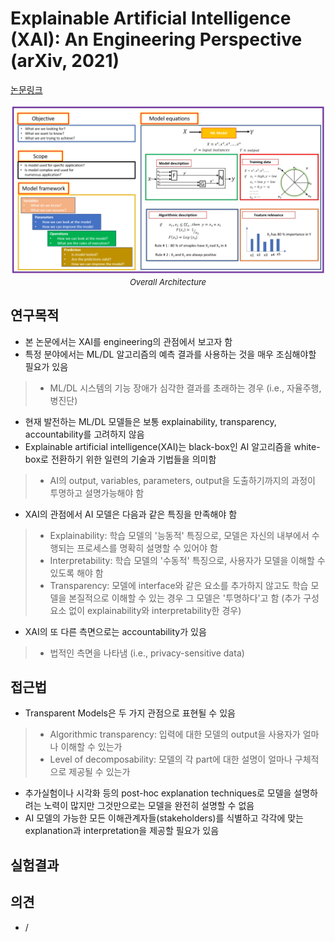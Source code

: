# Explainable Artificial Intelligence (XAI): An Engineering Perspective (arXiv, 2021)

[논문링크](https://arxiv.org/abs/2101.03613)

<p align="center">
    <img width="600" alt='fig1' src="./img/23_02_01.png?raw=true"></br>
    <em><font size=2>Overall Architecture</font></em>
</p>

## 연구목적
- 본 논문에서는 XAI를 engineering의 관점에서 보고자 함
- 특정 분야에서는 ML/DL 알고리즘의 예측 결과를 사용하는 것을 매우 조심해야할 필요가 있음
> - ML/DL 시스템의 기능 장애가 심각한 결과를 초래하는 경우 (i.e., 자율주행, 병진단)
- 현재 발전하는 ML/DL 모델들은 보통 explainability, transparency, accountability를 고려하지 않음
- Explainable artificial intelligence(XAI)는 black-box인 AI 알고리즘을 white-box로 전환하기 위한 일련의 기술과 기법들을 의미함
> - AI의 output, variables, parameters, output을 도출하기까지의 과정이 투명하고 설명가능해야 함
- XAI의 관점에서 AI 모델은 다음과 같은 특징을 만족해야 함
> - Explainability: 학습 모델의 '능동적' 특징으로, 모델은 자신의 내부에서 수행되는 프로세스를 명확히 설명할 수 있어야 함
> - Interpretability: 학습 모델의 '수동적' 특징으로, 사용자가 모델을 이해할 수 있도록 해야 함
> - Transparency: 모델에 interface와 같은 요소를 추가하지 않고도 학습 모델을 본질적으로 이해할 수 있는 경우 그 모델은 '투명하다'고 함 (추가 구성요소 없이 explainability와 interpretability한 경우)
- XAI의 또 다른 측면으로는 accountability가 있음
> - 법적인 측면을 나타냄 (i.e., privacy-sensitive data)

## 접근법
- Transparent Models은 두 가지 관점으로 표현될 수 있음
> - Algorithmic transparency: 입력에 대한 모델의 output을 사용자가 얼마나 이해할 수 있는가
> - Level of decomposability: 모델의 각 part에 대한 설명이 얼마나 구체적으로 제공될 수 있는가
- 추가실험이나 시각화 등의 post-hoc explanation techniques로 모델을 설명하려는 노력이 많지만 그것만으로는 모델을 완전히 설명할 수 없음
- AI 모델의 가능한 모든 이해관계자들(stakeholders)를 식별하고 각각에 맞는 explanation과 interpretation을 제공할 필요가 있음

## 실험결과

## 의견
- / 